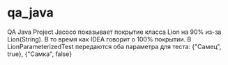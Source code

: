 # qa_java
QA Java Project
Jacoco показывает покрытие класса Lion на 90% из-за 
Lion(String). В то время как IDEA говорит о 100% покрытии.
В LionParameterizedTest передаются оба параметра для теста:
{"Самец", true},
{"Самка", false}
